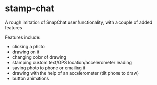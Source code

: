 # stamp-chat
A rough imitation of SnapChat user functionality, with a couple of added features

Features include:
* clicking a photo
* drawing on it
* changing color of drawing
* stamping custom text/GPS location/accelerometer reading
* saving photo to phone or emailing it
* drawing with the help of an accelerometer (tilt phone to draw)
* button animations
